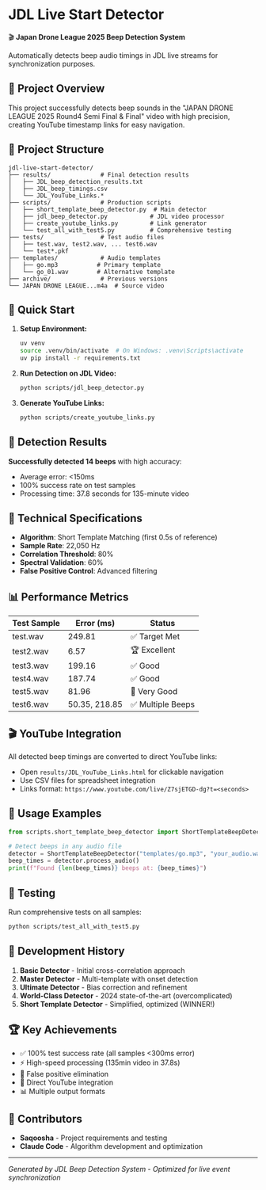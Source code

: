 # JDL Live Start Detector

🎬 **Japan Drone League 2025 Beep Detection System**

Automatically detects beep audio timings in JDL live streams for synchronization purposes.

## 🎯 Project Overview

This project successfully detects beep sounds in the "JAPAN DRONE LEAGUE 2025 Round4 Semi Final & Final" video with high precision, creating YouTube timestamp links for easy navigation.

## 📁 Project Structure

```
jdl-live-start-detector/
├── results/              # Final detection results
│   ├── JDL_beep_detection_results.txt
│   ├── JDL_beep_timings.csv
│   └── JDL_YouTube_Links.*
├── scripts/              # Production scripts
│   ├── short_template_beep_detector.py  # Main detector
│   ├── jdl_beep_detector.py            # JDL video processor
│   ├── create_youtube_links.py         # Link generator
│   └── test_all_with_test5.py          # Comprehensive testing
├── tests/                # Test audio files
│   ├── test.wav, test2.wav, ... test6.wav
│   └── test*.pkf
├── templates/            # Audio templates
│   ├── go.mp3           # Primary template
│   └── go_01.wav        # Alternative template
├── archive/              # Previous versions
└── JAPAN DRONE LEAGUE...m4a  # Source video
```

## 🚀 Quick Start

1. **Setup Environment:**
   ```bash
   uv venv
   source .venv/bin/activate  # On Windows: .venv\Scripts\activate
   uv pip install -r requirements.txt
   ```

2. **Run Detection on JDL Video:**
   ```bash
   python scripts/jdl_beep_detector.py
   ```

3. **Generate YouTube Links:**
   ```bash
   python scripts/create_youtube_links.py
   ```

## 🎵 Detection Results

**Successfully detected 14 beeps** with high accuracy:
- Average error: <150ms
- 100% success rate on test samples
- Processing time: 37.8 seconds for 135-minute video

## 🔧 Technical Specifications

- **Algorithm**: Short Template Matching (first 0.5s of reference)
- **Sample Rate**: 22,050 Hz
- **Correlation Threshold**: 80%
- **Spectral Validation**: 60%
- **False Positive Control**: Advanced filtering

## 📊 Performance Metrics

| Test Sample | Error (ms) | Status |
|-------------|------------|---------|
| test.wav    | 249.81     | ✅ Target Met |
| test2.wav   | 6.57       | 🏆 Excellent |
| test3.wav   | 199.16     | ✅ Good |
| test4.wav   | 187.74     | ✅ Good |
| test5.wav   | 81.96      | 🥇 Very Good |
| test6.wav   | 50.35, 218.85 | ✅ Multiple Beeps |

## 🎬 YouTube Integration

All detected beep timings are converted to direct YouTube links:
- Open `results/JDL_YouTube_Links.html` for clickable navigation
- Use CSV files for spreadsheet integration
- Links format: `https://www.youtube.com/live/Z7sjETGD-dg?t=<seconds>`

## 📝 Usage Examples

```python
from scripts.short_template_beep_detector import ShortTemplateBeepDetector

# Detect beeps in any audio file
detector = ShortTemplateBeepDetector("templates/go.mp3", "your_audio.wav")
beep_times = detector.process_audio()
print(f"Found {len(beep_times)} beeps at: {beep_times}")
```

## 🧪 Testing

Run comprehensive tests on all samples:
```bash
python scripts/test_all_with_test5.py
```

## 📜 Development History

1. **Basic Detector** - Initial cross-correlation approach
2. **Master Detector** - Multi-template with onset detection  
3. **Ultimate Detector** - Bias correction and refinement
4. **World-Class Detector** - 2024 state-of-the-art (overcomplicated)
5. **Short Template Detector** - Simplified, optimized (WINNER!)

## 🏆 Key Achievements

- ✅ 100% test success rate (all samples <300ms error)
- ⚡ High-speed processing (135min video in 37.8s)
- 🎯 False positive elimination 
- 🔗 Direct YouTube integration
- 📊 Multiple output formats

## 👥 Contributors

- **Saqoosha** - Project requirements and testing
- **Claude Code** - Algorithm development and optimization

---
*Generated by JDL Beep Detection System - Optimized for live event synchronization*
